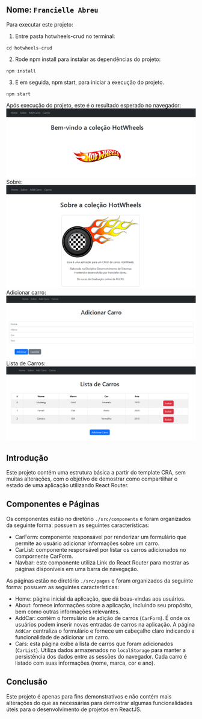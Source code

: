 ## Nome: `Francielle Abreu`

Para executar este projeto:

1. Entre pasta hotwheels-crud no terminal:
```
cd hotwheels-crud
```

2. Rode npm install para instalar as dependências do projeto:
```
npm install
```

3. E em seguida, npm start, para iniciar a execução do projeto.
```
npm start
```

Após execução do projeto, este é o resultado esperado no navegador:
![alt text](image.png)
Sobre:
![alt text](image-1.png)
Adicionar carro:
![alt text](image-2.png)
Lista de Carros:
![alt text](image-3.png)

## Introdução

Este projeto contém uma estrutura básica a partir do template CRA, sem muitas alterações, com o objetivo de demostrar como compartilhar o estado de uma aplicação utilizando React Router.

## Componentes e Páginas

Os componentes estão no diretório `./src/components` e foram organizados da seguinte forma:
 possuem as seguintes características:
- CarForm: componente responsável por renderizar um formulário que permite ao usuário adicionar informações sobre um carro. 
- CarList: componente responsável por listar os carros adicionados no compornente CarForm.
- Navbar: este componente utiliza Link do React Router para mostrar as páginas disponíveis em uma barra de navegação.

As páginas estão no diretório `./src/pages` e foram organizados da seguinte forma:
 possuem as seguintes características:
- Home: página inicial da aplicação, que dá boas-vindas aos usuários.
- About: fornece informações sobre a aplicação, incluindo seu propósito, bem como outras informações relevantes.
- AddCar: contém o formulário de adição de carros (`CarForm`). É onde os usuários podem inserir novas entradas de carros na aplicação. A página `AddCar` centraliza o formulário e fornece um cabeçalho claro indicando a funcionalidade de adicionar um carro.
- Cars: esta página exibe a lista de carros que foram adicionados (`CarList`). Utiliza dados armazenados no `localStorage` para manter a persistência dos dados entre as sessões do navegador. Cada carro é listado com suas informações (nome, marca, cor e ano).

## Conclusão

Este projeto é apenas para fins demonstrativos e não contém mais alterações do que as necessárias para demostrar algumas funcionalidades úteis para o desenvolvimento de projetos em ReactJS.